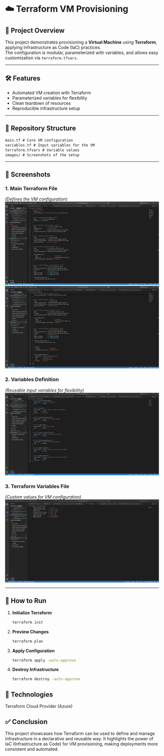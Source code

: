 # ☁️ Terraform VM Provisioning

## 📌 Project Overview
This project demonstrates provisioning a **Virtual Machine** using **Terraform**, applying Infrastructure as Code (IaC) practices.  
The configuration is modular, parameterized with variables, and allows easy customization via `terraform.tfvars`.

---

## 🛠 Features
- Automated VM creation with Terraform  
- Parameterized variables for flexibility  
- Clean teardown of resources  
- Reproducible infrastructure setup  

---

## 📂 Repository Structure
    main.tf # Core VM configuration
    variables.tf # Input variables for the VM
    terraform.tfvars # Variable values
    images/ # Screenshots of the setup

---

## 📸 Screenshots

### 1. Main Terraform File
*(Defines the VM configuration)*  
<img src="images/Main 1.png">
<img src="images/Main 2.png">

### 2. Variables Definition
*(Reusable input variables for flexibility)*  
<img src="images/Variable.png">

### 3. Terraform Variables File
*(Custom values for VM configuration)*  
<img src="images/terraformtfvars.png">


---

## 🚀 How to Run

1. **Initialize Terraform**
   ```bash
   terraform init

2. **Preview Changes**
    ```bash
    terraform plan

3. **Apply Configuration**
    ```bash
    terraform apply -auto-approve

4. **Destroy Infrastructure**
    ```bash
    terraform destroy -auto-approve

## 🧰 Technologies

Terraform
Cloud Provider (Azure)

## ✅ Conclusion

This project showcases how Terraform can be used to define and manage infrastructure in a declarative and reusable way.
It highlights the power of IaC (Infrastructure as Code) for VM provisioning, making deployments more consistent and automated.